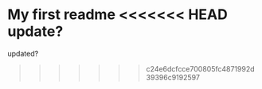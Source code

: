 My first readme
<<<<<<< HEAD
update?
=======

updated?
>>>>>>> c24e6dcfcce700805fc4871992d39396c9192597
